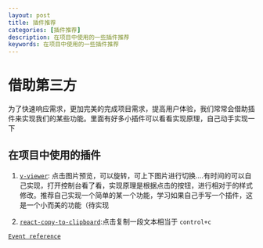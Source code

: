 ```yaml
---
layout: post
title: 插件推荐
categories: [插件推荐]
description: 在项目中使用的一些插件推荐
keywords: 在项目中使用的一些插件推荐
---
```


# 借助第三方

为了快速响应需求，更加完美的完成项目需求，提高用户体验，我们常常会借助插件来实现我们的某些功能。里面有好多小插件可以看看实现原理，自己动手实现一下

## 在项目中使用的插件

1. [`v-viewer`](https://github.com/mirari/v-viewer): 点击图片预览，可以旋转，可上下图片进行切换....有时间的可以自己实现，打开控制台看了看，实现原理是根据点击的按钮，进行相对于的样式修改。推荐自己实现一个简单的某一个功能，学习如果自己手写一个插件，这是一个小而美的功能（待实现

2. [`react-copy-to-clipboard`](https://www.npmjs.com/package/react-copy-to-clipboard):点击复制一段文本相当于 `control+c`

[`Event reference`](https://developer.mozilla.org/zh-CN/docs/Web/Events)
